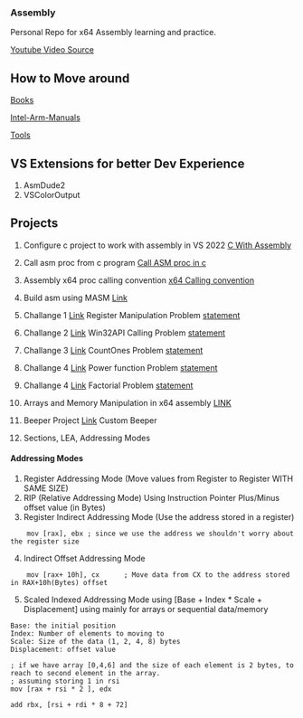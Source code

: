 ### Assembly
Personal Repo for x64 Assembly learning and practice.

[Youtube Video Source](https://www.youtube.com/watch?v=nGivmJMlBH8)

## How to Move around 

[Books](Books/)

[Intel-Arm-Manuals](Manuals/)

[Tools](Tools/)

## VS Extensions for better Dev Experience 
1. AsmDude2
2. VSColorOutput

## Projects 

1. Configure c project to work with assembly in VS 2022
[C With Assembly](Projects/VS-ASM-TEMPLATE/Assembly%20Project.zip)

2. Call asm proc from c program
[Call ASM proc in c](Projects/AsmBasic/)

3. Assembly x64 proc calling convention
[x64 Calling convention](Projects/x64%20Calling%20Convention/)

4. Build asm using MASM
[Link](Projects/build-asm-using-masm/)

5. Challange 1 [Link](Projects/Challenge_01/) Register Manipulation Problem [statement](/Projects/Challenges.txt)

6. Challange 2 [Link](Projects/Challenge_02/) Win32API Calling Problem [statement](/Projects/Challenges.txt)

7. Challange 3 [Link](Projects/Challenge_03/) CountOnes Problem [statement](/Projects/Challenges.txt)

8. Challange 4 [Link](Projects/Challenge_04/) Power function Problem [statement](/Projects/Challenges.txt)

9. Challange 4 [Link](Projects/Challenge_05/) Factorial Problem [statement](/Projects/Challenges.txt)

10. Arrays and Memory Manipulation in x64 assembly [LINK](/Projects/Arrays)

11. Beeper Project [Link](Projects/Beeper/) Custom Beeper 

12. Sections, LEA, Addressing Modes

#### Addressing Modes
1. Register Addressing Mode (Move values from Register to Register WITH SAME SIZE)
2. RIP (Relative Addressing Mode) Using Instruction Pointer Plus/Minus offset value (in Bytes)
3. Register Indirect Addressing Mode (Use the address stored in a register)
```
    mov [rax], ebx ; since we use the address we shouldn't worry about the register size
```
4. Indirect Offset Addressing Mode 
```
    mov [rax+ 10h], cx      ; Move data from CX to the address stored in RAX+10h(Bytes) offset 
```
5. Scaled Indexed Addressing Mode using [Base + Index * Scale + Displacement] using mainly for arrays or sequential data/memory
```
Base: the initial position
Index: Number of elements to moving to
Scale: Size of the data (1, 2, 4, 8) bytes
Displacement: offset value

; if we have array [0,4,6] and the size of each element is 2 bytes, to reach to second element in the array.
; assuming storing 1 in rsi
mov [rax + rsi * 2 ], edx   

add rbx, [rsi + rdi * 8 + 72]
```
